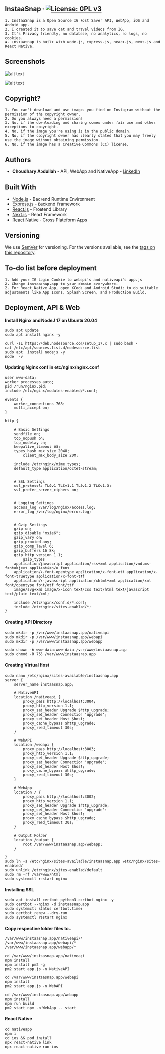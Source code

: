 ## InstaaSnap &middot; [![License: GPL v3](https://img.shields.io/badge/License-GPLv3-blue.svg)](https://www.gnu.org/licenses/gpl-3.0)

```
1. InstaaSnap is a Open Source IG Post Saver API, WebApp, iOS and Andoid app.
2. I created it to save cat and travel videos from IG.
3. It's Privacy friendly, no database, no analytics, no logs, no cookies.
4. InstaaSnap is built with Node.js, Express.js, React.js, Next.js and React Native. 
```

## Screenshots

![alt text](https://github.com/twoabd/InstaaSnap/blob/main/webapp/docs/webapp.gif?raw=true)   

![alt text](https://github.com/twoabd/InstaaSnap/blob/main/nativeapp/docs/nativeapp.gif?raw=true)


## Copyright?
```
1. You can't download and use images you find on Instagram without the permission of the copyright owner. 
2. Do you always need a permission?
3. No, if the downloading and sharing comes under fair use and other exceptions to copyright.
4. No, if the image you're using is in the public domain.
5. No, if the copyright owner has clearly stated that you may freely use the image without obtaining permission.
6. No, if the image has a Creative Commons (CC) license.
```

## Authors

* **Choudhary Abdullah** - API, WebApp and NativeApp  - [LinkedIn](https://www.linkedin.com/in/abdullahchoudhary/)  


## Built With

* [Node.js](https://nodejs.org) - Backend Runtime Environment
* [Express.js](https://expressjs.com) - Backend Framework
* [React.js](https://nodejs.org) - Frontend Library
* [Next.js](https://expressjs.com) - React Framework
* [React Native](https://reactnative.dev) - Cross Plateform Apps


## Versioning

We use [SemVer](http://semver.org/) for versioning. For the versions available, see the [tags on this repository](https://github.com/twoabd/CompressioWeb/tags). 


## To-do list before deployment

```
1. Add your IG Login Cookie to webapi's and nativeapi's app.js
2. Change instaasnap.app to your domain everywhere.
2. For React Native App, open XCode and Android Studio to do suitable adjustments like App Icons, Splash Screen, and Production Build.
```
## Deployment, API & Web

#### Install Nginx and NodeJ 17 on Ubuntu 20.04
```
sudo apt update
sudo apt install nginx -y

curl -sL https://deb.nodesource.com/setup_17.x | sudo bash -
cat /etc/apt/sources.list.d/nodesource.list
sudo apt  install nodejs -y
node  -v
```

#### Updating Nginx conf in etc/nginx/nginx.conf
```
user www-data;
worker_processes auto;
pid /run/nginx.pid;
include /etc/nginx/modules-enabled/*.conf;

events {
	worker_connections 768;
	multi_accept on;
}

http {

	# Basic Settings
	sendfile on;
	tcp_nopush on;
	tcp_nodelay on;
	keepalive_timeout 65;
	types_hash_max_size 2048;
        client_max_body_size 20M;

	include /etc/nginx/mime.types;
	default_type application/octet-stream;


	# SSL Settings
	ssl_protocols TLSv1 TLSv1.1 TLSv1.2 TLSv1.3;
	ssl_prefer_server_ciphers on;


	# Logging Settings
	access_log /var/log/nginx/access.log;
	error_log /var/log/nginx/error.log;


	# Gzip Settings
	gzip on; 
	gzip_disable "msie6";
	gzip_vary on;
	gzip_proxied any;
	gzip_comp_level 6;
	gzip_buffers 16 8k;
	gzip_http_version 1.1;
        gzip_types 
	application/javascript application/rss+xml application/vnd.ms-fontobject application/x-font 
	application/x-font-opentype application/x-font-otf application/x-font-truetype application/x-font-ttf 
	application/x-javascript application/xhtml+xml application/xml font/opentype font/otf font/ttf 
	image/svg+xml image/x-icon text/css text/html text/javascript text/plain text/xml;

	include /etc/nginx/conf.d/*.conf;
	include /etc/nginx/sites-enabled/*;
}
```

#### Creating API Directory

```
sudo mkdir -p /var/www/instaasnap.app/nativeapi
sudo mkdir -p /var/www/instaasnap.app/webapi
sudo mkdir -p /var/www/instaasnap.app/webapp

sudo chown -R www-data:www-data /var/www/instaasnap.app
sudo chmod -R 755 /var/www/instaasnap.app
```

#### Creating Virtual Host
```
sudo nano /etc/nginx/sites-available/instaasnap.app
server {
    server_name instaasnap.app;
   
    # NativeAPI
    location /nativeapi {
        proxy_pass http://localhost:3004;
        proxy_http_version 1.1;
        proxy_set_header Upgrade $http_upgrade;
        proxy_set_header Connection 'upgrade';
        proxy_set_header Host $host;
        proxy_cache_bypass $http_upgrade;
        proxy_read_timeout 30s;
    }
    
    # WebAPI
    location /webapi {
        proxy_pass http://localhost:3003;
        proxy_http_version 1.1;
        proxy_set_header Upgrade $http_upgrade;
        proxy_set_header Connection 'upgrade';
        proxy_set_header Host $host;
        proxy_cache_bypass $http_upgrade;
        proxy_read_timeout 30s;
    }
    
    # WebApp
    location / {
        proxy_pass http://localhost:3002;
        proxy_http_version 1.1;
        proxy_set_header Upgrade $http_upgrade;
        proxy_set_header Connection 'upgrade';
        proxy_set_header Host $host;
        proxy_cache_bypass $http_upgrade;
        proxy_read_timeout 30s;
    }

    # Output Folder
    location /output {
        root /var/www/instaasnap.app/webapp;
    }

}
sudo ln -s /etc/nginx/sites-available/instaasnap.app /etc/nginx/sites-enabled/
sudo unlink /etc/nginx/sites-enabled/default
sudo rm -rf /var/www/html
sudo systemctl restart nginx
```

#### Installing SSL
```
sudo apt install certbot python3-certbot-nginx -y
sudo certbot --nginx -d instaasnap.app
sudo systemctl status certbot.timer
sudo certbot renew --dry-run
sudo systemctl restart nginx
```

#### Copy respective folder files to..
```
/var/www/instaasnap.app/nativeapi/*
/var/www/instaasnap.app/webapi/*
/var/www/instaasnap.app/webapp/*

cd /var/www/instaasnap.app/nativeapi
npm install
npm install pm2 -g
pm2 start app.js -n NativeAPI

cd /var/www/instaasnap.app/webapi
npm install
pm2 start app.js -n WebAPI

cd /var/www/instaasnap.app/webapp
npm install
npm run build
pm2 start npm -n WebApp -- start
```

#### React Native
```
cd nativeapp
npm i
cd ios && pod install 
npx react-native link
npx react-native run-ios 
```
